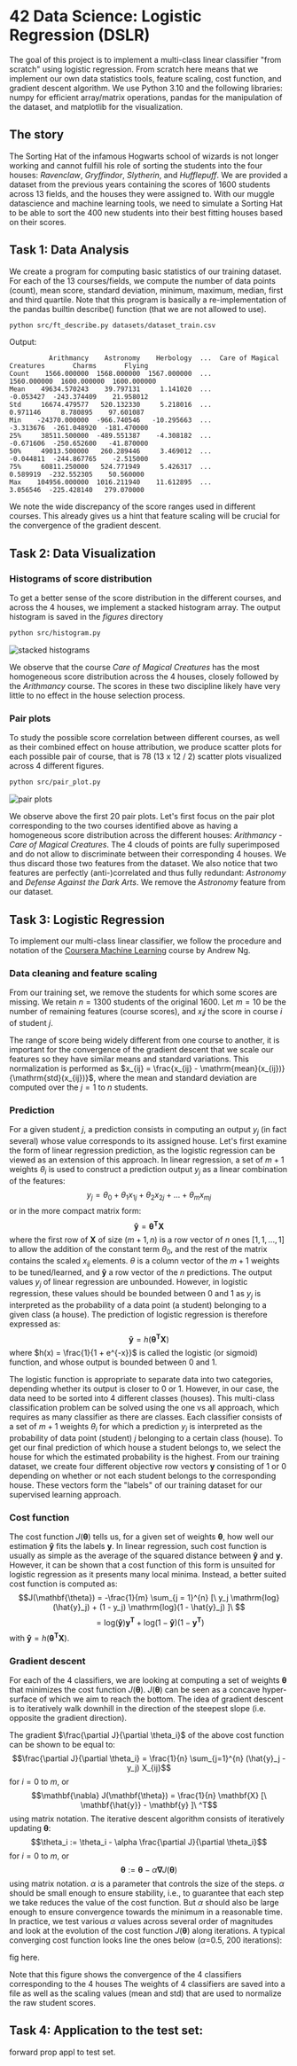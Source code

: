 # 42 Data Science: Logistic Regression (DSLR)

The goal of this project is to implement a multi-class linear classifier "from scratch" using logistic regression. From scratch here means that we implement our own data statistics tools, feature scaling, cost function, and gradient descent algorithm. We use Python 3.10 and the following libraries: numpy for efficient array/matrix operations, pandas for the manipulation of the dataset, and matplotlib for the visualization.

## The story

The Sorting Hat of the infamous Hogwarts school of wizards is not longer working and cannot fulfill his role of sorting the students into the four houses: _Ravenclaw_, _Gryffindor_, _Slytherin_, and _Hufflepuff_. We are provided a dataset from the previous years containing the scores of 1600 students across 13 fields, and the houses they were assigned to. With our muggle datascience and machine learning tools, we need to simulate a Sorting Hat to be able to sort the 400 new students into their best fitting houses based on their scores.

## Task 1: Data Analysis

We create a program for computing basic statistics of our training dataset. For each of the 13 courses/fields, we compute the number of data points (count), mean score, standard deviation, minimum, maximum, median, first and third quartile. Note that this program is basically a re-implementation of the pandas builtin describe() function (that we are not allowed to use).

```sh
python src/ft_describe.py datasets/dataset_train.csv
```

Output:
```
          Arithmancy    Astronomy    Herbology  ...  Care of Magical Creatures       Charms       Flying
Count    1566.000000  1568.000000  1567.000000  ...                1560.000000  1600.000000  1600.000000
Mean    49634.570243    39.797131     1.141020  ...                  -0.053427  -243.374409    21.958012
Std     16674.479577   520.132330     5.218016  ...                   0.971146     8.780895    97.601087
Min    -24370.000000  -966.740546   -10.295663  ...                  -3.313676  -261.048920  -181.470000
25%     38511.500000  -489.551387    -4.308182  ...                  -0.671606  -250.652600   -41.870000
50%     49013.500000   260.289446     3.469012  ...                  -0.044811  -244.867765    -2.515000
75%     60811.250000   524.771949     5.426317  ...                   0.589919  -232.552305    50.560000
Max    104956.000000  1016.211940    11.612895  ...                   3.056546  -225.428140   279.070000
```

We note the wide discrepancy of the score ranges used in different courses. This already gives us a hint that feature scaling will be crucial for the convergence of the gradient descent.

## Task 2: Data Visualization

### Histograms of score distribution

To get a better sense of the score distribution in the different courses, and across the 4 houses, we implement a stacked histogram array. The output histogram is saved in the _figures_ directory

```sh
python src/histogram.py
```

![stacked histograms](./figures/histogram.png)

We observe that the course _Care of Magical Creatures_ has the most homogeneous score distribution across the 4 houses, closely followed by the _Arithmancy_ course. The scores in these two discipline likely have very little to no effect in the house selection process.

### Pair plots

To study the possible score correlation between different courses, as well as their combined effect on house attribution, we produce scatter plots for each possible pair of course, that is 78 (13 x 12 / 2) scatter plots visualized across 4 different figures.

```sh
python src/pair_plot.py
```

![pair plots](./figures/pair_plot1.png)

We observe above the first 20 pair plots. Let's first focus on the pair plot corresponding to the two courses identified above as having a homogeneous score distribution across the different houses: _Arithmancy_ - _Care of Magical Creatures_. The 4 clouds of points are fully superimposed and do not allow to discriminate between their corresponding 4 houses. We thus discard those two features from the dataset. We also notice that two features are perfectly (anti-)correlated and thus fully redundant: _Astronomy_ and _Defense Against the Dark Arts_. We remove the _Astronomy_ feature from our dataset.

## Task 3: Logistic Regression

To implement our multi-class linear classifier, we follow the procedure and notation of the [Coursera Machine Learning](https://www.coursera.org/learn/machine-learning?specialization=machine-learning-introduction) course by Andrew Ng.

### Data cleaning and feature scaling

From our training set, we remove the students for which some scores are missing. We retain $n = 1300$ students of the original 1600. Let $m = 10$ be the number of remaining features (course scores), and $x_ij$ the score in course $i$ of student $j$.

The range of score being widely different from one course to another, it is important for the convergence of the gradient descent that we scale our features so they have similar means and standard variations. This normalization is performed as $x_{ij} = \frac{x_{ij} - \mathrm{mean}(x_{ij})}{\mathrm{std}(x_{ij})}$, where the mean and standard deviation are computed over the $j = 1$ to $n$ students. 

### Prediction

For a given student $j$, a prediction consists in computing an output $y_j$ (in fact several) whose value corresponds to its assigned house. 
Let's first examine the form of linear regression prediction, as the logistic regression can be viewed as an extension of this approach. In linear regression, a set of $m + 1$ weights $\theta_i$ is used to construct a prediction output $y_j$ as a linear combination of the features:
$$y_j = \theta_0 + \theta_1 x_{1j} + \theta_2 x_{2j} + ... + \theta_m x_{mj}$$
or in the more compact matrix form: 
$$\mathbf{\hat{y}} = \mathbf{\theta^T X}$$
where the first row of $\mathbf{X}$ of size $(m + 1, n)$ is a row vector of $n$ ones $[1, 1, ..., 1]$ to allow the addition of the constant term $\theta_0$, and the rest of the matrix contains the scaled $x_{ij}$ elements. $\theta$ is a column vector of the $m + 1$ weights to be tuned/learned, and $\mathbf{\hat{y}}$ a row vector of the $n$ predictions.
The output values $y_j$ of linear regression are unbounded. However, in logistic regression, these values should be bounded between 0 and 1 as $y_j$ is interpreted as the probability of a data point (a student) belonging to a given class (a house).
The prediction of logistic regression is therefore expressed as:
$$\mathbf{\hat{y}} = h(\mathbf{\theta^T X})$$
where $h(x) = \frac{1}{1 + e^{-x}}$ is called the logistic (or sigmoid) function, and whose output is bounded between 0 and 1.

The logistic function is appropriate to separate data into two categories, depending whether its output is closer to 0 or 1. However, in our case, the data need to be sorted into 4 different classes (houses). This multi-class classification problem can be solved using the one vs all approach, which requires as many classifier as there are classes. Each classifier consists of a set of $m + 1$ weights $\theta_i$ for which a prediction $y_j$ is interpreted as the probability of data point (student) $j$ belonging to a certain class (house). To get our final prediction of which house a student belongs to, we select the house for which the estimated probability is the highest. From our training dataset, we create four different objective row vectors $\mathbf{y}$ consisting of 1 or 0 depending on whether or not each student belongs to the corresponding house. These vectors form the "labels" of our training dataset for our supervised learning approach.

### Cost function

The cost function $J(\mathbf{\theta})$ tells us, for a given set of weights $\mathbf{\theta}$, how well our estimation $\mathbf{\hat{y}}$ fits the labels $\mathbf{y}$. In linear regression, such cost function is usually as simple as the average of the squared distance between $\mathbf{\hat{y}}$ and $\mathbf{y}$. However, it can be shown that a cost function of this form is unsuited for logistic regression as it presents many local minima. Instead, a better suited cost function is computed as:
$$J(\mathbf{\theta}) = -\frac{1}{m} \sum_{j = 1}^{n} [\ y_j \mathrm{log}(\hat{y}_j)  + (1 - y_j) \mathrm{log}(1 - \hat{y}_j) ]\ $$
$$= \mathrm{log} (\mathbf{\hat{y}}) \mathbf{y^T} + \mathrm{log} (1 - \mathbf{\hat{y}}) (1 - \mathbf{y^T}) $$
with $\mathbf{\hat{y}} = h(\mathbf{\theta^T X})$.

### Gradient descent

For each of the 4 classifiers, we are looking at computing a set of weights $\mathbf{\theta}$ that minimizes the cost function $J(\mathbf{\theta})$. $J(\mathbf{\theta})$ can be seen as a concave hyper-surface of which we aim to reach the bottom. The idea of gradient descent is to iteratively walk downhill in the direction of the steepest slope (i.e. opposite the gradient direction).

The gradient $\frac{\partial J}{\partial \theta_i}$ of the above cost function can be shown to be equal to:
$$\frac{\partial J}{\partial \theta_i} = \frac{1}{n} \sum_{j=1}^{n} (\hat{y}_j - y_j) X_{ij}$$
for $i = 0$ to $m$, or
$$\mathbf{\nabla} J(\mathbf{\theta}) = \frac{1}{n} \mathbf{X} [\ \mathbf{\hat{y}} - \mathbf{y} ]\ ^T$$
using matrix notation.
The iterative descent algorithm consists of iteratively updating $\mathbf{\theta}$:
$$\theta_i := \theta_i - \alpha \frac{\partial J}{\partial \theta_i}$$
for $i = 0$ to $m$, or
$$\mathbf{\theta} := \mathbf{\theta} -\alpha \mathbf{\nabla} J(\mathbf{\theta})$$
using matrix notation.
$\alpha$ is a parameter that controls the size of the steps. $\alpha$ should be small enough to ensure stability, i.e., to guarantee that each step we take reduces the value of the cost function. But $\alpha$ should also be large enough to ensure convergence towards the minimum in a reasonable time. In practice, we test various $\alpha$ values across several order of magnitudes and look at the evolution of the cost function $J(\mathbf{\theta})$ along iterations. A typical converging cost function looks line the ones below ($\alpha$=0.5, 200 iterations):

fig here.

Note that this figure shows the convergence of the 4 classifiers corresponding to the 4 houses
The weights of 4 classifiers are saved into a file as well as the scaling values (mean and std) that are used to normalize the raw student scores.

## Task 4: Application to the test set:

forward prop appl to test set.


